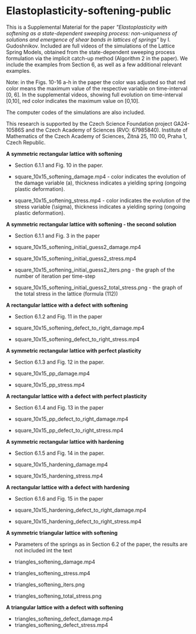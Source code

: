 # Elastoplasticity-softening-public

This is a Supplemental Material for the paper *"Elastoplasticity with softening as a state-dependent sweeping process: non-uniqueness of solutions and emergence of shear bands in lattices of springs"* by I. Gudoshnikov.
Included are full videos of the simulations of the Lattice Spring Models, obtained from the state-dependent sweeping process formulation via the implicit catch-up method (Algorithm 2 in the paper). 
We include the examples from Section 6, as well as a few additional relevant examples.

Note: in the Figs. 10-16 a-h in the paper the color was adjusted so that red color means the maximum value of the respective variable on time-interval [0, 6]. In the supplemental videos, showing full evolution on time-interval [0,10], red color indicates the maximum value on [0,10]. 

The computer codes of the simulations are also included.

This research is supported by the Czech Science Foundation project GA24-10586S and the Czech Academy of Sciences (RVO: 67985840).
Institute of Mathematics of the Czech Academy of Sciences, Žitná 25, 110 00, Praha 1, Czech Republic.

**A symmetric rectangular lattice with softening**
* Section 6.1.1 and Fig. 10 in the paper.

* square_10x15_softening_damage.mp4  - color indicates the evolution of the damage variable (a), thickness indicates a yielding spring (ongoing plastic  deformation).
* square_10x15_softening_stress.mp4  - color indicates the evolution of the stress variable (\sigma), thickness indicates a yielding spring (ongoing plastic deformation).


**A symmetric rectangular lattice with softening - the second solution**
* Section 6.1.1 and Fig. 3 in the paper

* square_10x15_softening_initial_guess2_damage.mp4
* square_10x15_softening_initial_guess2_stress.mp4
* square_10x15_softening_initial_guess2_iters.png  - the graph of the number of iteration per time-step
* square_10x15_softening_initial_guess2_total_stress.png  - the graph of the total stress in the lattice (formula (112)) 


**A rectangular lattice with a defect with softening**
* Section 6.1.2 and Fig. 11 in the paper

* square_10x15_softening_defect_to_right_damage.mp4
* square_10x15_softening_defect_to_right_stress.mp4


**A symmetric rectangular lattice with perfect plasticity**
* Section 6.1.3 and Fig. 12 in the paper.
  
* square_10x15_pp_damage.mp4
* square_10x15_pp_stress.mp4


**A rectangular lattice with a defect with perfect plasticity**
* Section 6.1.4 and Fig. 13 in the paper

* square_10x15_pp_defect_to_right_damage.mp4
* square_10x15_pp_defect_to_right_stress.mp4


**A symmetric rectangular lattice with hardening**
* Section 6.1.5 and Fig. 14 in the paper.
  
* square_10x15_hardening_damage.mp4
* square_10x15_hardening_stress.mp4


**A rectangular lattice with a defect with hardening**
* Section 6.1.6 and Fig. 15 in the paper

* square_10x15_hardening_defect_to_right_damage.mp4
* square_10x15_hardening_defect_to_right_stress.mp4


**A symmetric triangular lattice with softening**
* Parameters of the springs as in Section 6.2 of the paper, the results are not included int the text

* triangles_softening_damage.mp4
* triangles_softening_stress.mp4
* triangles_softening_iters.png
* triangles_softening_total_stress.png

**A triangular lattice with a defect with softening**

* triangles_softening_defect_damage.mp4
* triangles_softening_defect_stress.mp4

